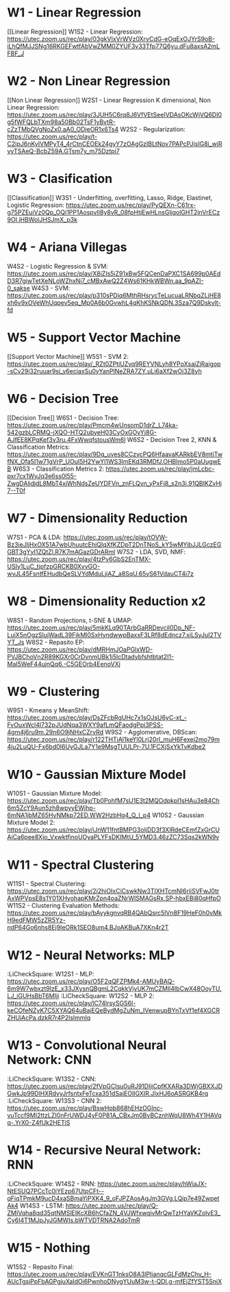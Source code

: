 # W1 - Linear Regression
[[Linear Regression]]
W1S2 - Linear Regression: https://utec.zoom.us/rec/play/03gkVIxVrWVz0XrvCdG-eOqExOJYrS9oB-iLhQfMJJSNg16RKGEFwtfAbVwZMM0ZYUF3v33Tfp77Q6yu.dFu8axsA2mLFBF_J

# W2 - Non Linear Regression
[[Non Linear Regression]]
W2S1 - Linear Regression K dimensional, Non Linear Regression: https://utec.zoom.us/rec/play/3JUH5C6rq8J6VfVEtSeeIVDAsOKcWjVQ6DI0g5fWFQLbTXm98a50Bb02TsF1yBvtR-cZzTMbQVgNoZx0.aA0_ODjeOR1x6Ts4
W2S2 - Regularization: https://utec.zoom.us/rec/play/t-C2ipJ6nKyIVMPyT4_4rCtnCEOEk24gyY7zOAgGzIBLtNov7PAPcPJjsIG8i_wiRvyTSAeQ-BcbZ59A.GTsm7y_m75Dztpi7
# W3 - Clasification
[[Classification]]
W3S1 - Underfitting, overfitting, Lasso, Ridge, Elastinet, Logistic Regression: https://utec.zoom.us/rec/play/PyQEXn-C61rx-g75PZEuiVz0Qp_OQi1PP1AospvlI8y8vR_08fpHtjEwHLnsGljqolGHT2jnVrECz9OI.jHBWolJHSJmX_p3k

# W4 - Ariana Villegas
W4S2 - Logistic Regression & SVM: https://utec.zoom.us/rec/play/X8iZIs5iZ91xBw5FQCenDaPXC1SA699p0AEdD3R7giwTetXeNLoWZhxNi7_cMBxAwQ2Z4Ws61KHkWBWn.aa_9pAZI-0_sakse
W4S3 - SVM: https://utec.zoom.us/rec/play/p310sPDiq6MthRHsrycTeLucuaLRNbqZLjHE8xh6v9xOVeWhUqpev5eq_Mp0A6b0GvwhL4qKhKSNkQDN.3Sza7Q9Dskvlt-fd
# W5 - Support Vector Machine
[[Support Vector Machine]]
W5S1 - SVM 2: https://utec.zoom.us/rec/play/_RZt0ZPtiUZvq9REYVNLyh8YPoXsajZjRaigop-sCv29i32ruuar9sj_v6eciaxSu0yYanPlNeZRA7ZY.uLi6aXf2wOi3Z8yh

# W6 - Decision Tree
[[Decision Tree]]
W6S1 - Decision Tree: https://utec.zoom.us/rec/play/Pmcm4wUnsomD1drZ_L74ka-542gzbLCRMQ-jXQO-HTQ2ubyeH03CyOxGOvYj8G-AJfEE8KPqKef3v3ru.4FxWwqfstousWm6l
W6S2 - Decision Tree 2, KNN & Classification Metrics: https://utec.zoom.us/rec/play/9Dq_uves8CCzycPQ6HfaavaKARkbEV8mtiTwfNX_Ofa5I1w71gVrP_UOuI5H2YwYl1WS3lmEKd3RMDfJ.OHBlmo5P0aUugwEB
W6S3 - Classification Metrics 2: https://utec.zoom.us/rec/play/jmLcbc-pxr7cx1WyJq3e6ss0l55-ZwgDAlidjdL8MbT4xjWhNdsZeUYDFVn_znFLQvn_yPxFi8_s2n3i.91QBIKZvHi7--T0f

# W7 - Dimensionality Reduction
W7S1 - PCA & LDA: https://utec.zoom.us/rec/play/tOVW-Bz3ieJljHxOX51A7wbUhuutcEhjQIqXfKZDpT2DnTNoS_kY5wMYibJJLGczEGGBT3gYyI1ZQtZl.R7K7mAGazGDrARml
W7S2 - LDA, SVD, NMF: https://utec.zoom.us/rec/play/4tzPv6GbS2EnTMX-USIy1LuC_tjpfzpGRCKB0XvvGO-wvJL45FsntfEHudbQeSLVYdMduLjiAZ_a8SqU.65yS61VdauCT4i7z

# W8 - Dimensionality Reduction x2
W8S1 - Random Projections, t-SNE & UMAP: https://utec.zoom.us/rec/play/5mkKLq90TArbGaRRDevciI0Dp_NF-LuiX5nOgzSlujWadL39FikMl0SxHyndwwpBaxxF3LRf8dEdncz7.xiLSyJuI2TVYT_Js
W8S2 - Repasito EP: https://utec.zoom.us/rec/play/dMRHmJOaPGlxWD-PVJBChoVn2R89KGXr0CrDvnmUBk1j5lcDtadybfshtbtat2I1-MaI5WeF44ujnQq6.-C5GEOrb4EenoVXj

# W9 - Clustering
W9S1 - Kmeans y MeanShift: https://utec.zoom.us/rec/play/DsZFcbRgUHc7x1sOJsU6yC-xt_-FvOuxWcl4l732pJUdNqa3WXY9afLmQFaodgPpi3PSS-4gm4j6ru9m.29n6O9jNHxCZrvRd
W9S2 - Agglomerative, DBScan:  https://utec.zoom.us/rec/play/r122THTiAl1keYl0Lrj20rI_muH6Fexej2mo79m4iu2LuQU-Fx6bd0I6UyGJLa7Y1e9MsgTUULPr-7U.1FCXjSxYkTvKdbe2

# W10 - Gaussian Mixture Model
W10S1 - Gaussian Mixture Model: https://utec.zoom.us/rec/play/Tb0PohfM7sU1E3t2MQOdpkpI1sHAu3e84Ch6m5ZcY9Aun5zh8wpyyEWjhp-6mNA1jbMZ65HvNMkp72ED.WW2HzbHg4_Q_l_p4
W10S2 - Gaussian Mixture Model 2: https://utec.zoom.us/rec/play/iJnW11fntBMPG3oljDD3f3XlRdeCEmfZxGrCUAjCa6pee8Xjo_VxwktfjnoUOyaPLYFsDKIMtU_5YMD3.46zZC73Sqs2kWN9v

# W11 - Spectral Clustering
W11S1 - Spectral Clustering: https://utec.zoom.us/rec/play/2i2hiOIxCiCswkNw3TIXHTcmNI6riiSVFwJ0trAxWPVpsE8s1Y01XHyohapKMrZpn4oaZNrWlSMAGsRx.SP-hbxEBi80qHfpO
W11S2 - Clustering Evaluation Methods: https://utec.zoom.us/rec/play/bAyykgnvqRB4QAbQsrc5lVn8F19HeF0h0vMkH9edFMW5zZR5Yz-ndP64Go6nhs8Ej9IeORk1SEO8um4.BJoAKBuA7XKn4r2T

# W12 - Neural Networks: MLP
:LiCheckSquare: W12S1 - MLP: https://utec.zoom.us/rec/play/O5F2qQFZPMk4-AMUyBAQ-6m9W7wbxzt9lzE_x33JXysnQBgmL2CqkkVjyUK7mCZMIl4IbCwX48OoyTU.LJ_iGUHsBbT6MIji 
:LiCheckSquare: W12S2 - MLP 2: https://utec.zoom.us/rec/play/lC74lrsySGS6l-keCOfeNZyK7C5XYAQ64uBajEQeBydMgZuNm_IVenwupBYnTxVf1ef4XGCRZHUiAcPa.dzkR7r4P2lslmmIq 

# W13 - Convolutional Neural Network: CNN
:LiCheckSquare: W13S2 - CNN: https://utec.zoom.us/rec/play/2fVpGCIsu0uRJ91DIjiCpfKXARa3DWjGBXXJDGwkJp99DlHXRdvyJrfsntxFeTcxa351dSajEOlIGXIR.JIxHJ6oASRGKB4rq
:LiCheckSquare: W13S3 - CNN 2: https://utec.zoom.us/rec/play/BswHpb868hEHzOGInc-vuTccf9MI2ttzLZI0nFrUWDJ4yF0P81A_CBxJm0BvBCznhWqU8Wh4Y1HAVqq-.YrX0-Z4fUk2HETiS

# W14 - Recursive Neural Network: RNN
:LiCheckSquare: W14S2 - RNN: https://utec.zoom.us/rec/play/hWiaJX-NtESUQ7PCcTc0iYEzp67UtpCFt--qFiqTPmkM9ucD4xaSBmaYiPXK4_9_oFJPZAosAgJm3GVg.LQip7e49ZwpetAk4
W14S3 - LSTM: https://utec.zoom.us/rec/play/Q-ZMIVqha8qd35qtNMSlEIKcXB6hCfaZN_4VJWfxwqjvMrQwTzHYaVKZolvE3_Cy6I4T1MJpJyJGMWIs.bWTVDTRNA2AdoTmR

# W15 - Nothing
W15S2 - Repasito Final: https://utec.zoom.us/rec/play/EVKnGT1nksO8A3lPIianqcGLFdMzChv_H-AUcTgsjPpFbAGPgjuXaIdOi6PwnhoDNygYUuM3w-t-QDI.g-mfEjZfYST5SniX
